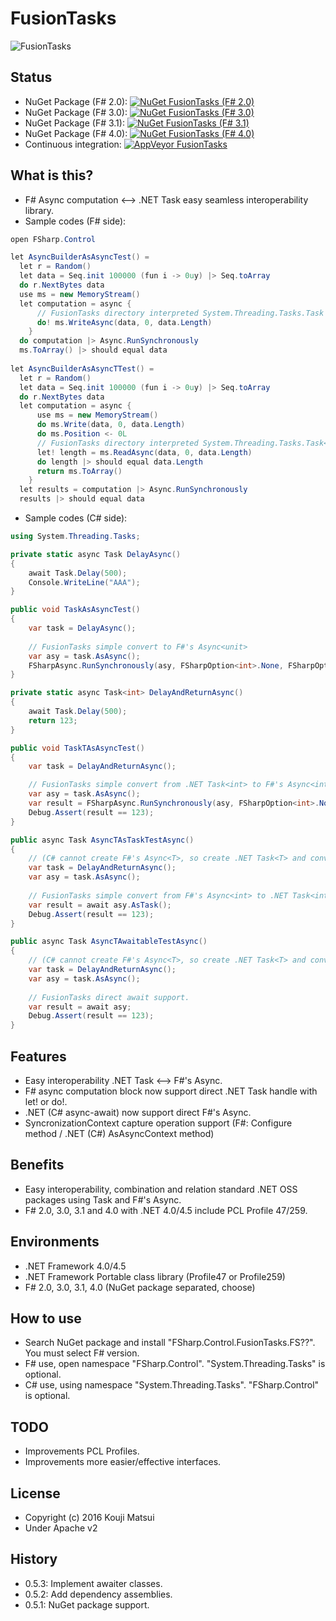 # FusionTasks
![FusionTasks](https://raw.githubusercontent.com/kekyo/FSharp.Control.FusionTasks/master/Images/FSharp.Control.FusionTasks.128.png)

## Status
* NuGet Package (F# 2.0): [![NuGet FusionTasks (F# 2.0)](https://img.shields.io/nuget/v/FSharp.Control.FusionTasks.FS20.svg?style=flat)](https://www.nuget.org/packages/FSharp.Control.FusionTasks.FS20)
* NuGet Package (F# 3.0): [![NuGet FusionTasks (F# 3.0)](https://img.shields.io/nuget/v/FSharp.Control.FusionTasks.FS30.svg?style=flat)](https://www.nuget.org/packages/FSharp.Control.FusionTasks.FS30)
* NuGet Package (F# 3.1): [![NuGet FusionTasks (F# 3.1)](https://img.shields.io/nuget/v/FSharp.Control.FusionTasks.FS31.svg?style=flat)](https://www.nuget.org/packages/FSharp.Control.FusionTasks.FS31)
* NuGet Package (F# 4.0): [![NuGet FusionTasks (F# 4.0)](https://img.shields.io/nuget/v/FSharp.Control.FusionTasks.FS40.svg?style=flat)](https://www.nuget.org/packages/FSharp.Control.FusionTasks.FS40)
* Continuous integration: [![AppVeyor FusionTasks](https://img.shields.io/appveyor/ci/kekyo/fsharp-control-fusiontasks.svg?style=flat)](https://ci.appveyor.com/project/kekyo/fsharp-control-fusiontasks)

## What is this?
* F# Async computation <--> .NET Task easy seamless interoperability library.
* Sample codes (F# side):

``` csharp
open FSharp.Control

let AsyncBuilderAsAsyncTest() =
  let r = Random()
  let data = Seq.init 100000 (fun i -> 0uy) |> Seq.toArray
  do r.NextBytes data
  use ms = new MemoryStream()
  let computation = async {
      // FusionTasks directory interpreted System.Threading.Tasks.Task class in F# computation block.
      do! ms.WriteAsync(data, 0, data.Length)
    }
  do computation |> Async.RunSynchronously
  ms.ToArray() |> should equal data
  
let AsyncBuilderAsAsyncTTest() =
  let r = Random()
  let data = Seq.init 100000 (fun i -> 0uy) |> Seq.toArray
  do r.NextBytes data
  let computation = async {
      use ms = new MemoryStream()
      do ms.Write(data, 0, data.Length)
      do ms.Position <- 0L
      // FusionTasks directory interpreted System.Threading.Tasks.Task<T> class in F# computation block.
      let! length = ms.ReadAsync(data, 0, data.Length)
      do length |> should equal data.Length
      return ms.ToArray()
    }
  let results = computation |> Async.RunSynchronously
  results |> should equal data
```

* Sample codes (C# side):

``` csharp
using System.Threading.Tasks;

private static async Task DelayAsync()
{
    await Task.Delay(500);
    Console.WriteLine("AAA");
}

public void TaskAsAsyncTest()
{
    var task = DelayAsync();
    
    // FusionTasks simple convert to F#'s Async<unit>
    var asy = task.AsAsync();
    FSharpAsync.RunSynchronously(asy, FSharpOption<int>.None, FSharpOption<CancellationToken>.None);
}

private static async Task<int> DelayAndReturnAsync()
{
    await Task.Delay(500);
    return 123;
}

public void TaskTAsAsyncTest()
{
    var task = DelayAndReturnAsync();

    // FusionTasks simple convert from .NET Task<int> to F#'s Async<int>
    var asy = task.AsAsync();
    var result = FSharpAsync.RunSynchronously(asy, FSharpOption<int>.None, FSharpOption<CancellationToken>.None);
    Debug.Assert(result == 123);
}

public async Task AsyncTAsTaskTestAsync()
{
    // (C# cannot create F#'s Async<T>, so create .NET Task<T> and convert to Async<'T>.)
    var task = DelayAndReturnAsync();
    var asy = task.AsAsync();
    
    // FusionTasks simple convert from F#'s Async<int> to .NET Task<int>, can awaitable.
    var result = await asy.AsTask();
    Debug.Assert(result == 123);
}

public async Task AsyncTAwaitableTestAsync()
{
    // (C# cannot create F#'s Async<T>, so create .NET Task<T> and convert to Async<'T>.)
    var task = DelayAndReturnAsync();
    var asy = task.AsAsync();
    
    // FusionTasks direct await support.
    var result = await asy;
    Debug.Assert(result == 123);
}
```

## Features
* Easy interoperability .NET Task <--> F#'s Async.
* F# async computation block now support direct .NET Task handle with let! or do!.
* .NET (C# async-await) now support direct F#'s Async.
* SyncronizationContext capture operation support (F#: Configure method / .NET (C#) AsAsyncContext method)

## Benefits
* Easy interoperability, combination and relation standard .NET OSS packages using Task and F#'s Async.
* F# 2.0, 3.0, 3.1 and 4.0 with .NET 4.0/4.5 include PCL Profile 47/259.

## Environments
* .NET Framework 4.0/4.5
* .NET Framework Portable class library (Profile47 or Profile259)
* F# 2.0, 3.0, 3.1, 4.0 (NuGet package separated, choose)

## How to use
* Search NuGet package and install "FSharp.Control.FusionTasks.FS??". You must select F# version.
* F# use, open namespace "FSharp.Control". "System.Threading.Tasks" is optional.
* C# use, using namespace "System.Threading.Tasks". "FSharp.Control" is optional.

## TODO
* Improvements PCL Profiles.
* Improvements more easier/effective interfaces.

## License
* Copyright (c) 2016 Kouji Matsui
* Under Apache v2

## History
* 0.5.3: Implement awaiter classes.
* 0.5.2: Add dependency assemblies.
* 0.5.1: NuGet package support.

